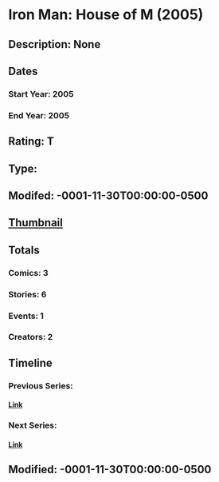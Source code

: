 # Iron Man: House of M (2005)
## Description: None
## Dates
### Start Year: 2005
### End Year: 2005
## Rating: T
## Type: 
## Modifed: -0001-11-30T00:00:00-0500
## [Thumbnail](http://i.annihil.us/u/prod/marvel/i/mg/6/00/4bc62ce032575.jpg)
## Totals
### Comics: 3
### Stories: 6
### Events: 1
### Creators: 2
## Timeline
### Previous Series: 
#### [Link]()
### Next Series: 
#### [Link]()
## Modified: -0001-11-30T00:00:00-0500
